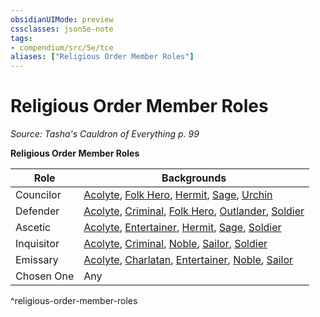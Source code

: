 ```yaml
---
obsidianUIMode: preview
cssclasses: json5e-note
tags:
- compendium/src/5e/tce
aliases: ["Religious Order Member Roles"]
---
```

# Religious Order Member Roles
*Source: Tasha's Cauldron of Everything p. 99* 

**Religious Order Member Roles**

| Role | Backgrounds |
|------|-------------|
| Councilor | [Acolyte](/2-Mechanics/CLI/backgrounds/acolyte.md), [Folk Hero](/2-Mechanics/CLI/backgrounds/folk-hero.md), [Hermit](/2-Mechanics/CLI/backgrounds/hermit.md), [Sage](/2-Mechanics/CLI/backgrounds/sage.md), [Urchin](/2-Mechanics/CLI/backgrounds/urchin.md) |
| Defender | [Acolyte](/2-Mechanics/CLI/backgrounds/acolyte.md), [Criminal](/2-Mechanics/CLI/backgrounds/criminal.md), [Folk Hero](/2-Mechanics/CLI/backgrounds/folk-hero.md), [Outlander](/2-Mechanics/CLI/backgrounds/outlander.md), [Soldier](/2-Mechanics/CLI/backgrounds/soldier.md) |
| Ascetic | [Acolyte](/2-Mechanics/CLI/backgrounds/acolyte.md), [Entertainer](/2-Mechanics/CLI/backgrounds/entertainer.md), [Hermit](/2-Mechanics/CLI/backgrounds/hermit.md), [Sage](/2-Mechanics/CLI/backgrounds/sage.md), [Soldier](/2-Mechanics/CLI/backgrounds/soldier.md) |
| Inquisitor | [Acolyte](/2-Mechanics/CLI/backgrounds/acolyte.md), [Criminal](/2-Mechanics/CLI/backgrounds/criminal.md), [Noble](/2-Mechanics/CLI/backgrounds/noble.md), [Sailor](/2-Mechanics/CLI/backgrounds/sailor.md), [Soldier](/2-Mechanics/CLI/backgrounds/soldier.md) |
| Emissary | [Acolyte](/2-Mechanics/CLI/backgrounds/acolyte.md), [Charlatan](/2-Mechanics/CLI/backgrounds/charlatan.md), [Entertainer](/2-Mechanics/CLI/backgrounds/entertainer.md), [Noble](/2-Mechanics/CLI/backgrounds/noble.md), [Sailor](/2-Mechanics/CLI/backgrounds/sailor.md) |
| Chosen One | Any |
^religious-order-member-roles